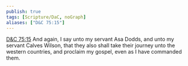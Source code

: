 ```yaml
---
publish: true
tags: [Scripture/DaC, noGraph]
aliases: ["D&C 75:15"]
---
```

[D&C 75:15](https://churchofjesuschrist.org/study/scriptures/dc-testament/dc/75?lang=eng&id=p15#p15) And again, I say unto my servant Asa Dodds, and unto my servant Calves Wilson, that they also shall take their journey unto the western countries, and proclaim my gospel, even as I have commanded them.
